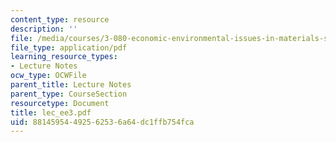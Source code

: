 ```yaml
---
content_type: resource
description: ''
file: /media/courses/3-080-economic-environmental-issues-in-materials-selection-fall-2005/88145954492562536a64dc1ffb754fca_lec_ee3.pdf
file_type: application/pdf
learning_resource_types:
- Lecture Notes
ocw_type: OCWFile
parent_title: Lecture Notes
parent_type: CourseSection
resourcetype: Document
title: lec_ee3.pdf
uid: 88145954-4925-6253-6a64-dc1ffb754fca
---
```

